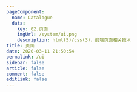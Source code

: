 ```yaml
---
pageComponent:
  name: Catalogue
  data:
    key: 02.页面
    imgUrl: /system/ui.png
    description: html(5)/css(3)，前端页面相关技术
title: 页面
date: 2020-03-11 21:50:54
permalink: /ui
sidebar: false
article: false
comment: false
editLink: false
---
```

